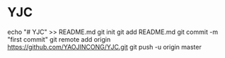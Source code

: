 # YJC
echo "# YJC" >> README.md
git init
git add README.md
git commit -m "first commit"
git remote add origin https://github.com/YAOJINCONG/YJC.git
git push -u origin master
